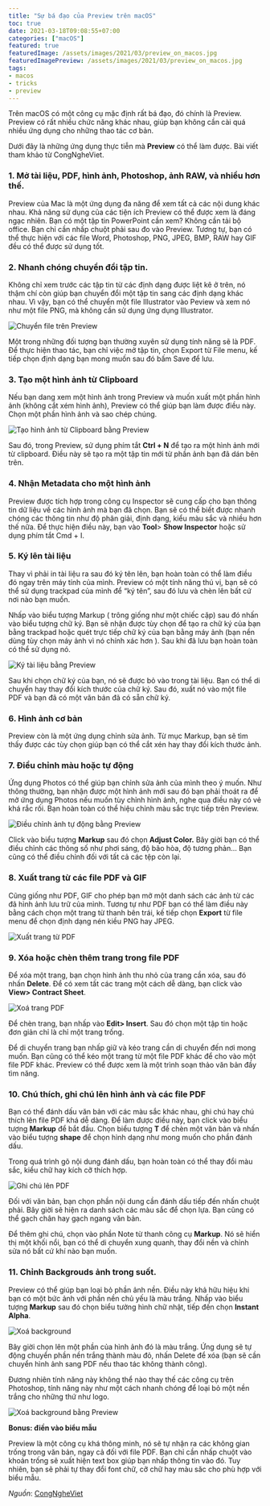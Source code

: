 ```yaml
---
title: "Sự bá đạo của Preview trên macOS"
toc: true
date: 2021-03-18T09:08:55+07:00
categories: ["macOS"]
featured: true
featuredImage: /assets/images/2021/03/preview_on_macos.jpg
featuredImagePreview: /assets/images/2021/03/preview_on_macos.jpg
tags:
- macos
- tricks
- preview
---
```

Trên macOS có một công cụ mặc định rất bá đạo, đó chính là Preview. Preview có rất nhiều chức năng khác nhau, giúp bạn không cần cài quá nhiều ứng dụng cho những thao tác cơ bản.

Dưới đây là những ứng dụng thực tiễn mà **Preview** có thể làm được. Bài viết tham khảo từ CongNgheViet.

### 1. Mở tài liệu, PDF, hình ảnh, Photoshop, ảnh RAW, và nhiều hơn thế.

Preview của Mac là một ứng dụng đa năng để xem tất cả các nội dung khác nhau. Khả năng sử dụng của các tiện ích Preview có thể được xem là đáng ngạc nhiên. Bạn có một tập tin PowerPoint cần xem? Không cần tải bộ office. Bạn chỉ cần nhấp chuột phải sau đo vào Preview. Tương tự, bạn có thể thực hiện với các file Word, Photoshop, PNG, JPEG, BMP, RAW hay GIF đều có thể được sử dụng tốt.

### 2. Nhanh chóng chuyển đổi tập tin.

Không chỉ xem trước các tập tin từ các định dạng được liệt kê ở trên, nó thậm chí còn giúp bạn chuyển đổi một tập tin sang các định dạng khác nhau. Vì vậy, bạn có thể chuyển một file Illustrator vào Peview và xem nó như một file PNG, mà không cần sử dụng ứng dụng Illustrator.

![Chuyển file trên Preview](https://c8n8e4j6.rocketcdn.me/wp-content/uploads/2017/03/mac-preview-guide-16.png)

Một trong những đối tượng bạn thường xuyên sử dụng tính năng sẽ là PDF. Để thực hiện thao tác, bạn chỉ việc mở tập tin, chọn Export từ File menu, kế tiếp chọn định dạng bạn mong muốn sau đó bấm Save để lưu.

### 3. Tạo một hình ảnh từ Clipboard

Nếu bạn dang xem một hình ảnh trong Preview và muốn xuất một phần hình ảnh (không cắt xém hình ảnh), Preview có thể giúp bạn làm được điều này. Chọn một phần hình ảnh và sao chép chúng.

![Tạo hình ảnh từ Clipboard bằng Preview](https://c8n8e4j6.rocketcdn.me/wp-content/uploads/2017/03/preview-mac-guide-15.png)

Sau đó, trong Preview, sử dụng phím tắt **Ctrl + N** để tạo ra một hình ảnh mới từ clipboard. Điều này sẽ tạo ra một tập tin mới từ phần ảnh bạn đã dán bên trên.

### 4. Nhận Metadata cho một hình ảnh

Preview được tích hợp trong công cụ Inspector sẽ cung cấp cho bạn thông tin dữ liệu về các hình ảnh mà bạn đã chọn. Bạn sẽ có thể biết được nhanh chóng các thông tin như độ phân giải, định dạng, kiểu màu sắc và nhiều hơn thế nữa. Để thực hiện điều này, bạn vào **Tool**> **Show Inspector** hoặc sử dụng phím tắt Cmd + I.

### 5. Ký lên tài liệu

Thay vì phải in tài liệu ra sau đó ký tên lên, bạn hoàn toàn có thể làm điều đó ngay trên máy tính của mình. Preview có một tính năng thú vị, bạn sẽ có thể sử dụng trackpad của mình để “ký tên”, sau đó lưu và chèn lên bất cứ nơi nào bạn muốn.

Nhấp vào biểu tượng Markup ( trông giống như một chiếc cặp) sau đó nhấn vào biểu tượng chữ ký. Bạn sẽ nhận được tùy chọn để tạo ra chữ ký của bạn bằng trackpad hoặc quét trực tiếp chữ ký của bạn bằng máy ảnh (bạn nền dùng tùy chọn máy ảnh vì nó chính xác hơn
 ). Sau khi đã lưu bạn hoàn toàn có thể sử dụng nó.

 ![Ký tài liệu bằng Preview](https://c8n8e4j6.rocketcdn.me/wp-content/uploads/2017/03/preview-mac-guide-10.png)

Sau khi chọn chữ ký của bạn, nó sẽ được bỏ vào trong tài liệu. Bạn có thể di chuyển hay thay đổi kích thước của chữ ký. Sau đó, xuất nó vào một file PDF và bạn đã có một văn bản đã có sẵn chữ ký.

### 6. Hình ảnh cơ bản

Preview còn là một ứng dụng chỉnh sửa ảnh. Từ mục Markup, bạn sẽ tìm thấy được các tùy chọn giúp bạn có thể cắt xén hay thay đổi kích thước ảnh.

### 7. Điều chỉnh màu hoặc tự động

Ứng dụng Photos có thể giúp bạn chỉnh sửa ảnh của mình theo ý muốn. Như thông thường, bạn nhận được một hình ảnh mới sau đó bạn phải thoát ra để mở ứng dụng Photos nếu muốn tùy chỉnh hình ảnh, nghe qua điều này có vẻ khá rắc rối. Bạn hoàn toàn có thể hiệu chỉnh màu sắc trực tiếp trên Preview.

![Điều chỉnh ảnh tự động bằng Preview](https://c8n8e4j6.rocketcdn.me/wp-content/uploads/2017/03/preview-mac-guide-8.png)

Click vào biểu tượng **Markup** sau đó chọn **Adjust Color.** Bây giời bạn có thể điều chỉnh các thông số như phơi sáng, độ bão hòa, độ tương phản… Bạn cũng có thể điều chỉnh đối với tất cả các tệp còn lại.

### 8. Xuất trang từ các file PDF và GIF

Cũng giống như PDF, GIF cho phép bạn mở một danh sách các ảnh từ các đã hình ảnh lưu trữ của mình. Tương tự như PDF bạn có thể làm điều này bằng cách chọn một trang từ thanh bên trái, kế tiếp chọn **Export** từ file menu để chọn định dạng nén kiều PNG hay JPEG.

![Xuất trang từ PDF](https://c8n8e4j6.rocketcdn.me/wp-content/uploads/2017/03/preview-mac-guide-7.png)

### 9. Xóa hoặc chèn thêm trang trong file PDF

Để xóa một trang, bạn chọn hình ảnh thu nhỏ của trang cần xóa, sau đó nhấn **Delete**. Để có xem tất các trang một cách dễ dàng, bạn click vào **View> Contract Sheet**.

![Xoá trang PDF](https://c8n8e4j6.rocketcdn.me/wp-content/uploads/2017/03/preview-mac-guide-5.png)

Để chèn trang, bạn nhấp vào **Edit> Insert**. Sau đó chọn một tập tin hoặc đơn giản chỉ là chỉ một trang trống.

Để di chuyển trang bạn nhấp giữ và kéo trang cần di chuyển đến nơi mong muốn. Bạn cũng có thể kéo một trang từ một file PDF khác để cho vào một file PDF khác. Preview có thể được xem là một trình soạn thảo văn bản đầy tìm năng.

### 10. Chú thích, ghi chú lên hình ảnh và các file PDF

Bạn có thể đánh dấu văn bản với các màu sắc khác nhau, ghi chú hay chú thích lên file PDF khá dễ dàng. Để làm được điều này, bạn click vào biểu tượng **Markup** để bắt đầu. Chọn biểu tượng **T** để chèn một văn bản và nhấn vào biểu tượng **shape** để chọn hình dạng như mong muốn cho phần đánh dấu.

Trong quá trình gõ nội dung đánh dấu, bạn hoàn toàn có thể thay đổi màu sắc, kiểu chữ hay kích cỡ thích hợp.

![Ghi chú lên PDF](https://c8n8e4j6.rocketcdn.me/wp-content/uploads/2017/03/preview-mac-guide-4.png)

Đối với văn bản, bạn chọn phần nội dung cần đánh dấu tiếp đến nhấn chuột phải. Bây giời sẽ hiện ra danh sách các màu sắc để chọn lựa. Bạn cũng có thể gạch chân hay gạch ngang văn bản.

Để thêm ghi chú, chọn vào phần Note từ thanh công cụ **Markup**. Nó sẽ hiển thị một khối nổi, bạn có thể di chuyển xung quanh, thay đổi nền và chỉnh sửa nó bất cứ khí nào bạn muốn.

### 11. Chỉnh Backgrouds ảnh trong suốt.

Preview có thể giúp bạn loại bỏ phần ảnh nền. Điều này khả hữu hiệu khi bạn có một bức ảnh với phần nền chủ yếu là màu trắng. Nhấp vào biểu tượng **Markup** sau đó chọn biểu tưởng hình chữ nhật, tiếp đến chọn **Instant Alpha**.

![Xoá background](https://c8n8e4j6.rocketcdn.me/wp-content/uploads/2017/03/preview-mac-guide-2.png)

Bây giời chọn lên một phần của hình ảnh đó là màu trắng. Ứng dụng sẽ tự động chuyển phần nền trắng thành màu đỏ, nhấn Delete để xóa (bạn sẽ cần chuyển hình ảnh sang PDF nếu thao tác không thành công).

Đương nhiên tính năng này không thể nào thay thế các công cụ trên Photoshop, tính năng này như một cách nhanh chóng để loại bỏ một nền trắng cho những thứ như logo.

![Xoá background bằng Preview](https://c8n8e4j6.rocketcdn.me/wp-content/uploads/2017/03/preview-mac-guide-1.png)

**Bonus: điền vào biểu mẫu**

Preview là một công cụ khá thông minh, nó sẽ tự nhận ra các không gian trống trong văn bản, ngay cả đối với file PDF. Bạn chỉ cần nhấp chuột vào khoản trống sẽ xuất hiện text box giúp bạn nhấp thông tin vào đó. Tuy nhiên, bạn sẽ phải tự thay đổi font chữ, cỡ chữ hay màu săc cho phù hợp với biểu mẫu.

*Nguồn*: [CongNgheViet](https://congngheviet.com/11-meo-va-thu-thuat-voi-preview-tren-mac/)